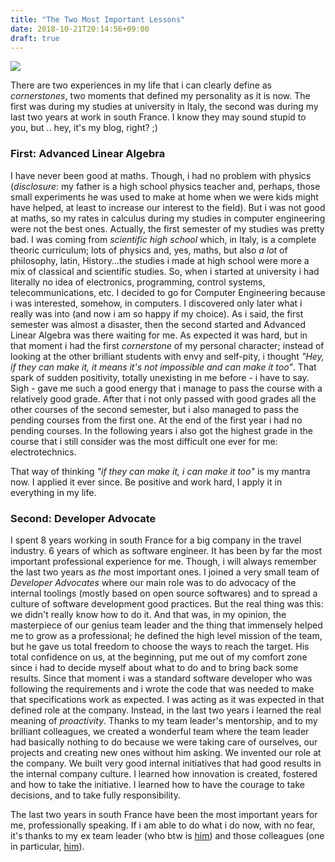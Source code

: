 ```yaml
---
title: "The Two Most Important Lessons"
date: 2018-10-21T20:14:56+09:00
draft: true
---
```

<img src="../../../img/grow.jpg"/>

There are two experiences in my life that i can clearly define as _cornerstones_, two moments that defined my personality as it is now. The first was during my studies at university in Italy, the second was during my last two years at work in south France. I know they may sound stupid to you, but .. hey, it's my blog, right? ;)

### First: Advanced Linear Algebra
I have never been good at maths. Though, i had no problem with physics (_disclosure_: my father is a high school physics teacher and, perhaps, those small experiments he was used to make at home when we were kids might have helped, at least to increase our interest to the field). But i was not good at maths, so my rates in calculus during my studies in computer engineering were not the best ones. Actually, the first semester of my studies was pretty bad. I was coming from _scientific high school_ which, in Italy, is a complete theoric curriculum; lots of physics and, yes, maths, but also *a lot* of philosophy, latin, History...the studies i made at high school were more a mix of classical and scientific studies. So, when i started at university i had literally no idea of electronics, programming, control systems, telecommunications, etc. I decided to go for Computer Engineering because i was interested, somehow, in computers. I discovered only later what i really was into (and now i am so happy if my choice). 
As i said, the first semester was almost a disaster, then the second started and Advanced Linear Algebra was there waiting for me. As expected it was hard, but in that moment i had the first _cornerstone_ of my personal character; instead of looking at the other brilliant students with envy and self-pity, i thought _"Hey, if they can make it, it means it's not impossible and can make it too"_. That spark of sudden positivity, totally unexisting in me before - i have to say. Sigh - gave me such a good energy that i manage to pass the course with a relatively good grade. After that i not only passed with good grades all the other courses of the second semester, but i also managed to pass the pending courses from the first one. At the end of the first year i had no pending courses. In the following years i also got the highest grade in the course that i still consider was the most difficult one ever for me: electrotechnics.

That way of thinking _"if they can make it, i can make it too"_ is my mantra now. I applied it ever since. Be positive and work hard, I apply it in everything in my life.

### Second: Developer Advocate
I spent 8 years working in south France for a big company in the travel industry. 6 years of which as software engineer. It has been by far the most important professional experience for me. Though, i will always remember the last two years as *the* most important ones. I joined a very small team of _Developer Advocates_ where our main role was to do advocacy of the internal toolings (mostly based on open source softwares) and to spread a culture of software development good practices. But the real thing was this: we didn't really know how to do it. And that was, in my opinion, the masterpiece of our genius team leader and the thing that immensely helped me to grow as a professional; he defined the high level mission of the team, but he gave us total freedom to choose the ways to reach the target. His total confidence on us, at the beginning, put me out of my comfort zone since i had to decide myself about what to do and to bring back some results. Since that moment i was a standard software developer who was following the requirements and i wrote the code that was needed to make that specifications work as expected. I was acting as it was expected in that defined role at the company. Instead, in the last two years i learned the real meaning of _proactivity_. Thanks to my team leader's mentorship, and to my brilliant colleagues, we created a wonderful team where the team leader had basically nothing to do because we were taking care of ourselves, our projects and creating new ones without him asking. We invented our role at the company. We built very good internal initiatives that had good results in the internal company culture. I learned how innovation is created, fostered and how to take the initiative. I learned how to have the courage to take decisions, and to take fully responsibility.

The last two years in south France have been the most important years for me, professionally speaking. If i am able to do what i do now, with no fear, it's thanks to my ex team leader (who btw is [him](https://www.linkedin.com/in/pascal-cohen-1a81051/)) and those colleagues (one in particular, [him](https://www.linkedin.com/in/anthonyrouxfr/)).